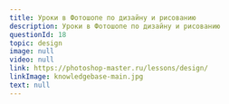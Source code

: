 ```yaml
---
title: Уроки в Фотошопе по дизайну и рисованию
description: Уроки в Фотошопе по дизайну и рисованию
questionId: 18
topic: design
image: null
video: null
link: https://photoshop-master.ru/lessons/design/
linkImage: knowledgebase-main.jpg
text: null
---
```

